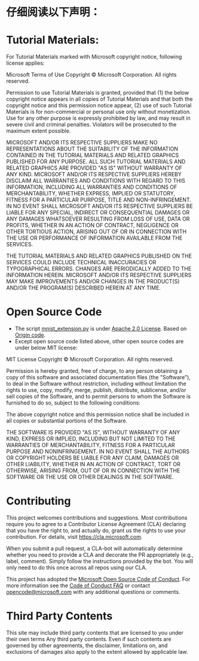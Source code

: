 # 仔细阅读以下声明：
# Tutorial Materials:  
For Tutorial Materials marked with Microsoft copyright notice, following license applies:

Microsoft Terms of Use
Copyright © Microsoft Corporation. All rights reserved.

Permission to use Tutorial Materials is granted, provided that (1) the below copyright notice appears in all copies of Tutorial Materials and that both the copyright notice and this permission notice appear, (2) use of such Tutorial Materials is for non-commercial or personal use only without monetization. Use for any other purpose is expressly prohibited by law, and may result in severe civil and criminal penalties. Violators will be prosecuted to the maximum extent possible.

MICROSOFT AND/OR ITS RESPECTIVE SUPPLIERS MAKE NO REPRESENTATIONS ABOUT THE SUITABILITY OF THE INFORMATION CONTAINED IN THE TUTORIAL MATERIALS AND RELATED GRAPHICS PUBLISHED FOR ANY PURPOSE. ALL SUCH TUTORIAL MATERIALS AND RELATED GRAPHICS ARE PROVIDED "AS IS" WITHOUT WARRANTY OF ANY KIND. MICROSOFT AND/OR ITS RESPECTIVE SUPPLIERS HEREBY DISCLAIM ALL WARRANTIES AND CONDITIONS WITH REGARD TO THIS INFORMATION, INCLUDING ALL WARRANTIES AND CONDITIONS OF MERCHANTABILITY, WHETHER EXPRESS, IMPLIED OR STATUTORY, FITNESS FOR A PARTICULAR PURPOSE, TITLE AND NON-INFRINGEMENT. IN NO EVENT SHALL MICROSOFT AND/OR ITS RESPECTIVE SUPPLIERS BE LIABLE FOR ANY SPECIAL, INDIRECT OR CONSEQUENTIAL DAMAGES OR ANY DAMAGES WHATSOEVER RESULTING FROM LOSS OF USE, DATA OR PROFITS, WHETHER IN AN ACTION OF CONTRACT, NEGLIGENCE OR OTHER TORTIOUS ACTION, ARISING OUT OF OR IN CONNECTION WITH THE USE OR PERFORMANCE OF INFORMATION AVAILABLE FROM THE SERVICES.

THE TUTORIAL MATERIALS AND RELATED GRAPHICS PUBLISHED ON THE SERVICES COULD INCLUDE TECHNICAL INACCURACIES OR TYPOGRAPHICAL ERRORS. CHANGES ARE PERIODICALLY ADDED TO THE INFORMATION HEREIN. MICROSOFT AND/OR ITS RESPECTIVE SUPPLIERS MAY MAKE IMPROVEMENTS AND/OR CHANGES IN THE PRODUCT(S) AND/OR THE PROGRAM(S) DESCRIBED HEREIN AT ANY TIME.

# Open Source Code 
- The script [mnist_extension.py](https://github.com/microsoft/ai-edu/tree/masters/实践案例/手写算式计算器/tensorflow_model/mnist_extension.py) is under [Apache 2.0 License](http://www.apache.org/licenses/LICENSE-2.0). Based on [Origin code](https://github.com/tensorflow/models/blob/f81bb397efe57cf8bfb4a195c1b3064997f3e3c2/tutorials/image/mnist/convolutional.py).
- Except open source code listed above, other open source codes are under below MIT license:

MIT License
Copyright © Microsoft Corporation. All rights reserved.

Permission is hereby granted, free of charge, to any person obtaining a copy of this software and 
associated documentation files (the "Software"), to deal in the Software without restriction, 
including without limitation the rights to use, copy, modify, merge, publish, distribute, sublicense, 
and/or sell copies of the Software, and to permit persons to whom the Software is furnished to do so, 
subject to the following conditions:

The above copyright notice and this permission notice shall be included in all copies or substantial 
portions of the Software.

THE SOFTWARE IS PROVIDED "AS IS", WITHOUT WARRANTY OF ANY KIND, EXPRESS OR IMPLIED, INCLUDING BUT 
NOT LIMITED TO THE WARRANTIES OF MERCHANTABILITY, FITNESS FOR A PARTICULAR PURPOSE AND NONINFRINGEMENT. 
IN NO EVENT SHALL THE AUTHORS OR COPYRIGHT HOLDERS BE LIABLE FOR ANY CLAIM, DAMAGES OR OTHER LIABILITY, 
WHETHER IN AN ACTION OF CONTRACT, TORT OR OTHERWISE, ARISING FROM, OUT OF OR IN CONNECTION WITH THE 
SOFTWARE OR THE USE OR OTHER DEALINGS IN THE SOFTWARE.

# Contributing

This project welcomes contributions and suggestions.  Most contributions require you to agree to a
Contributor License Agreement (CLA) declaring that you have the right to, and actually do, grant us
the rights to use your contribution. For details, visit https://cla.microsoft.com.

When you submit a pull request, a CLA-bot will automatically determine whether you need to provide
a CLA and decorate the PR appropriately (e.g., label, comment). Simply follow the instructions
provided by the bot. You will only need to do this once across all repos using our CLA.

This project has adopted the [Microsoft Open Source Code of Conduct](https://opensource.microsoft.com/codeofconduct/).
For more information see the [Code of Conduct FAQ](https://opensource.microsoft.com/codeofconduct/faq/) or
contact [opencode@microsoft.com](mailto:opencode@microsoft.com) with any additional questions or comments.

# Third Party Contents
This site may include third party contents that are licensed to you under their own terms Any third party contents. Even if such contents are governed by other agreements, the disclaimer, limitations on, and exclusions of damages also apply to the extent allowed by applicable law.


